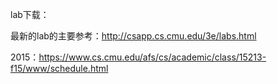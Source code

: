 lab下载：

最新的lab的主要参考：http://csapp.cs.cmu.edu/3e/labs.html

2015：https://www.cs.cmu.edu/afs/cs/academic/class/15213-f15/www/schedule.html

